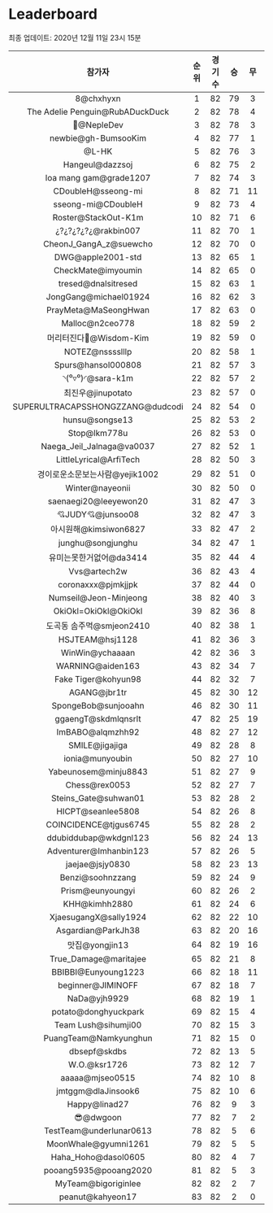 # Leaderboard
최종 업데이트: 2020년 12월 11일 23시 15분




| 참가자 | 순위 | 경기수 | 승 | 무 | 패 | 승점 |
|:---:|:---:|:---:|:---:|:---:|:---:|:---:|
| 8@chxhyxn | 1 | 82 | 79 | 3 | 0 | 240 |
| The Adelie Penguin@RubADuckDuck | 2 | 82 | 78 | 4 | 0 | 238 |
| 🥈@NepleDev | 3 | 82 | 78 | 3 | 1 | 237 |
| newbie@gh-BumsooKim | 4 | 82 | 77 | 1 | 4 | 232 |
| @L-HK | 5 | 82 | 76 | 3 | 3 | 231 |
| Hangeul@dazzsoj | 6 | 82 | 75 | 2 | 5 | 227 |
| loa mang gam@grade1207 | 7 | 82 | 74 | 3 | 5 | 225 |
| CDoubleH@sseong-mi | 8 | 82 | 71 | 11 | 0 | 224 |
| sseong-mi@CDoubleH | 9 | 82 | 73 | 4 | 5 | 223 |
| Roster@StackOut-K1m | 10 | 82 | 71 | 6 | 5 | 219 |
| ¿?¿?¿?¿?¿@rakbin007 | 11 | 82 | 70 | 1 | 11 | 211 |
| CheonJ_GangA_z@suewcho | 12 | 82 | 70 | 0 | 12 | 210 |
| DWG@apple2001-std | 13 | 82 | 65 | 1 | 16 | 196 |
| CheckMate@imyoumin | 14 | 82 | 65 | 0 | 17 | 195 |
| tresed@dnalsitresed | 15 | 82 | 63 | 1 | 18 | 190 |
| JongGang@michael01924 | 16 | 82 | 62 | 3 | 17 | 189 |
| PrayMeta@MaSeongHwan | 17 | 82 | 63 | 0 | 19 | 189 |
| Malloc@n2ceo778 | 18 | 82 | 59 | 2 | 21 | 179 |
| 머리터진다🤯@Wisdom-Kim | 19 | 82 | 59 | 0 | 23 | 177 |
| NOTEZ@nsssslllp | 20 | 82 | 58 | 1 | 23 | 175 |
| Spurs@hansol000808 | 21 | 82 | 57 | 3 | 22 | 174 |
| ◝(⁰▿⁰)◜@sara-k1m | 22 | 82 | 57 | 2 | 23 | 173 |
| 최진우@jinupotato | 23 | 82 | 57 | 0 | 25 | 171 |
| SUPERULTRACAPSSHONGZZANG@dudcodi | 24 | 82 | 54 | 0 | 28 | 162 |
| hunsu@songse13 | 25 | 82 | 53 | 2 | 27 | 161 |
| Stop@lkm778u | 26 | 82 | 53 | 0 | 29 | 159 |
| Naega_Jeil_Jalnaga@va0037 | 27 | 82 | 52 | 1 | 29 | 157 |
| LittleLyrical@ArfiTech | 28 | 82 | 50 | 3 | 29 | 153 |
| 경이로운소문보는사람@yejik1002 | 29 | 82 | 51 | 0 | 31 | 153 |
| Winter@nayeonii | 30 | 82 | 50 | 0 | 32 | 150 |
| saenaegi20@leeyewon20 | 31 | 82 | 47 | 3 | 32 | 144 |
| 💘JUDY💘@junsoo08 | 32 | 82 | 47 | 3 | 32 | 144 |
| 아시원해@kimsiwon6827 | 33 | 82 | 47 | 2 | 33 | 143 |
| junghu@songjunghu | 34 | 82 | 47 | 1 | 34 | 142 |
| 유미는못한거없어@da3414 | 35 | 82 | 44 | 4 | 34 | 136 |
| Vvs@artech2w | 36 | 82 | 43 | 4 | 35 | 133 |
| coronaxxx@pjmkjjpk | 37 | 82 | 44 | 0 | 38 | 132 |
| Numseil@Jeon-Minjeong | 38 | 82 | 40 | 3 | 39 | 123 |
| OkiOkl=OkiOkl@OkiOkl | 39 | 82 | 36 | 8 | 38 | 116 |
| 도곡동 솜주먹@smjeon2410 | 40 | 82 | 38 | 1 | 43 | 115 |
| HSJTEAM@hsj1128 | 41 | 82 | 36 | 3 | 43 | 111 |
| WinWin@ychaaaan | 42 | 82 | 36 | 3 | 43 | 111 |
| WARNING@aiden163 | 43 | 82 | 34 | 7 | 41 | 109 |
| Fake Tiger@kohyun98 | 44 | 82 | 32 | 7 | 43 | 103 |
| AGANG@jbr1tr | 45 | 82 | 30 | 12 | 40 | 102 |
| SpongeBob@sunjooahn | 46 | 82 | 30 | 11 | 41 | 101 |
| ggaengT@skdmlqnsrlt | 47 | 82 | 25 | 19 | 38 | 94 |
| ImBABO@alqmzhh92 | 48 | 82 | 27 | 12 | 43 | 93 |
| SMILE@jigajiga | 49 | 82 | 28 | 8 | 46 | 92 |
| ionia@munyoubin | 50 | 82 | 27 | 10 | 45 | 91 |
| Yabeunosem@minju8843 | 51 | 82 | 27 | 9 | 46 | 90 |
| Chess@rex0053 | 52 | 82 | 27 | 7 | 48 | 88 |
| Steins_Gate@suhwan01 | 53 | 82 | 28 | 2 | 52 | 86 |
| HICPT@seanlee5808 | 54 | 82 | 26 | 8 | 48 | 86 |
| COINCIDENCE@tjgus6745 | 55 | 82 | 28 | 2 | 52 | 86 |
| ddubiddubap@wkdgnl123 | 56 | 82 | 24 | 13 | 45 | 85 |
| Adventurer@Imhanbin123 | 57 | 82 | 26 | 5 | 51 | 83 |
| jaejae@jsjy0830 | 58 | 82 | 23 | 13 | 46 | 82 |
| Benzi@soohnzzang | 59 | 82 | 24 | 9 | 49 | 81 |
| Prism@eunyoungyi | 60 | 82 | 26 | 2 | 54 | 80 |
| KHH@kimhh2880 | 61 | 82 | 24 | 6 | 52 | 78 |
| XjaesugangX@sally1924 | 62 | 82 | 22 | 10 | 50 | 76 |
| Asgardian@ParkJh38 | 63 | 82 | 20 | 16 | 46 | 76 |
| 맛집@yongjin13 | 64 | 82 | 19 | 16 | 47 | 73 |
| True_Damage@maritajee | 65 | 82 | 21 | 8 | 53 | 71 |
| BBIBBI@Eunyoung1223 | 66 | 82 | 18 | 11 | 53 | 65 |
| beginner@JIMINOFF | 67 | 82 | 18 | 7 | 57 | 61 |
| NaDa@yjh9929 | 68 | 82 | 19 | 1 | 62 | 58 |
| potato@donghyuckpark | 69 | 82 | 15 | 4 | 63 | 49 |
| Team Lush@sihumji00 | 70 | 82 | 15 | 3 | 64 | 48 |
| PuangTeam@Namkyunghun | 71 | 82 | 15 | 0 | 67 | 45 |
| dbsepf@skdbs | 72 | 82 | 13 | 5 | 64 | 44 |
| W.O.@ksr1726 | 73 | 82 | 12 | 7 | 63 | 43 |
| aaaaa@mjseo0515 | 74 | 82 | 10 | 8 | 64 | 38 |
| jmtggm@dlaJinsook6 | 75 | 82 | 10 | 6 | 66 | 36 |
| Happy@linad27 | 76 | 82 | 9 | 3 | 70 | 30 |
| 😎@dwgoon | 77 | 82 | 7 | 2 | 73 | 23 |
| TestTeam@underlunar0613 | 78 | 82 | 5 | 6 | 71 | 21 |
| MoonWhale@gyumni1261 | 79 | 82 | 5 | 5 | 72 | 20 |
| Haha_Hoho@dasol0605 | 80 | 82 | 4 | 7 | 71 | 19 |
| pooang5935@pooang2020 | 81 | 82 | 5 | 3 | 74 | 18 |
| MyTeam@bigoriginlee | 82 | 82 | 2 | 7 | 73 | 13 |
| peanut@kahyeon17 | 83 | 82 | 2 | 0 | 80 | 6 |